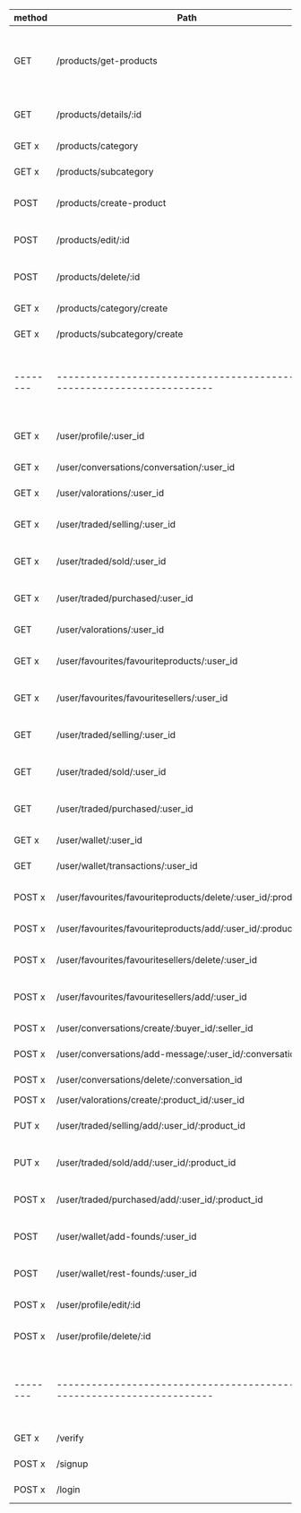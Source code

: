 | method | Path                                                                  | Description                                                    |
|--------|-----------------------------------------------------------------------|----------------------------------------------------------------|
| GET    | /products/get-products                                                | Busca productos, establece condiciones a traves de las queries |
| GET    | /products/details/:id                                                 | Trae un producto en especifico                                 |
| GET   x| /products/category                                                    | Trae las categorias                                            |
| GET   x| /products/subcategory                                                 | Trae las subcategorias                                         |
| POST   | /products/create-product                                              | Crea un nuevo producto a la base de datos                      |
| POST   | /products/edit/:id                                                    | Edita un producto en especifico                                |
| POST   | /products/delete/:id                                                  | Borra un producto en especifico                                |
| GET   x| /products/category/create                                             | Crea una categoria                                             |
| GET   x| /products/subcategory/create                                          | Crea una subcategoria                                          |
|--------|-----------------------------------------------------------------------|----------------------------------------------------------------|
| GET   x| /user/profile/:user_id                                                | Informacion basica del usuario                                 |
| GET   x| /user/conversations/conversation/:user_id                             | Conversaciones del usuario                                     |
| GET   x| /user/valorations/:user_id                                            | Valoraciones del usuario                                       |
| GET   x| /user/traded/selling/:user_id                                         | Productos en venta del usuario                                 |
| GET   x| /user/traded/sold/:user_id                                            | Productos vendidos del usuario                                 |
| GET   x| /user/traded/purchased/:user_id                                       | Productos comprados por el usuario                             |
| GET    | /user/valorations/:user_id                                            | Valoraciones del usuario                                       |
| GET   x| /user/favourites/favouriteproducts/:user_id                           | Productos favoritos del usuario                                |
| GET   x| /user/favourites/favouritesellers/:user_id                            | Vendedores favoritos del usuario                               |
| GET    | /user/traded/selling/:user_id                                         | Productos en venta del usuario                                 |
| GET    | /user/traded/sold/:user_id                                            | Productos vendidos del usuario                                 |
| GET    | /user/traded/purchased/:user_id                                       | Productos comprados por el usuario                             |
| GET   x| /user/wallet/:user_id                                                 | Cartera del usuario                                            |
| GET    | /user/wallet/transactions/:user_id                                    | Cartera del usuario                                            |
| POST  x| /user/favourites/favouriteproducts/delete/:user_id/:product_id        | Borra el producto de favoritos                                 |
| POST  x| /user/favourites/favouriteproducts/add/:user_id/:product_id           | Añade producto a favoritos                                     |
| POST  x| /user/favourites/favouritesellers/delete/:user_id                     | Elimina vendedor favorito                                      |
| POST  x| /user/favourites/favouritesellers/add/:user_id                        | Añade vendedor favorito                                        |
| POST  x| /user/conversations/create/:buyer_id/:seller_id                       | Crea conversacion                                              |
| POST  x| /user/conversations/add-message/:user_id/:conversation_id             | Añade mensaje a conversacion                                   |
| POST  x| /user/conversations/delete/:conversation_id                           | Elimina conversacion                                           |
| POST  x| /user/valorations/create/:product_id/:user_id                         | Crea valoracion                                                |
| PUT   x| /user/traded/selling/add/:user_id/:product_id                         | Añade un producto en venta                                     |
| PUT   x| /user/traded/sold/add/:user_id/:product_id                            | Añade un producto vendido                                      |
| POST  x| /user/traded/purchased/add/:user_id/:product_id                       | Añade un producto comprado                                     |
| POST   | /user/wallet/add-founds/:user_id                                      | Suma fondos a la cuenta y crea la transacion                   |
| POST   | /user/wallet/rest-founds/:user_id                                     | Resta fondos a la cuenta  y crea la transacion                 |
| POST  x| /user/profile/edit/:id                                                | Edita un usuario en especifico                                 |
| POST  x| /user/profile/delete/:id                                              | Borra un usuario en especifico                                 |
|--------|-----------------------------------------------------------------------|----------------------------------------------------------------|
| GET   x| /verify                                                               | verifica la cuenta                                             |
| POST  x| /signup                                                               | crea nuevo usuario                                             |
| POST  x| /login                                                                | conecta al usuario                                             |